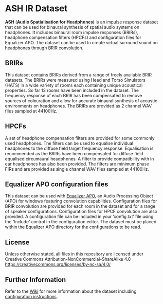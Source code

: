 # ASH IR Dataset
**ASH** (**Audio Spatialisation for Headphones**) is an impulse response dataset that can be used for binaural synthesis of spatial audio systems on headphones. It includes binaural room impulse responses (BRIRs), headphone compensation filters (HPCFs) and configuration files for Equalizer APO. The dataset can be used to create virtual surround sound on headphones through BRIR convolution.

## BRIRs
This dataset contains BRIRs derived from a range of freely available BRIR datasets. The BRIRs were measured using Head and Torso Simulators (HATS) in a wide variety of rooms each containing unique acoustical properties. So far 13 rooms have been included in the dataset. The frequency response of each BRIR has been compensated to remove sources of colouration and allow for accurate binaural synthesis of acoustic environments on headphones. The BRIRs are provided as 2 channel WAV files sampled at 44100Hz.

## HPCFs
A set of headphone compensation filters are provided for some commonly used headphones. The filters can be used to equalise individual headphones to the diffuse field target frequency response. Equalisation is recommended as the BRIRs have been compensated for diffuse field equalised circumaural headphones. A filter to provide compatibility with in ear headphones has also been provided. The filters are minimum phase FIRs and are provided as single channel WAV files sampled at 44100Hz. 

## Equalizer APO configuration files
This dataset can be used with [Equalizer APO](https://sourceforge.net/projects/equalizerapo/), an Audio Processing Object (APO) for windows featuring convolution capabilities. Configuration files for BRIR convolution are provided for each room in the dataset and for a range of speaker configurations. Configuration files for HPCF convolution are also provided. A configuration file can be included in your ‘config.txt’ file using the 'Include' control in the configuration editor. The dataset must be placed within the Equalizer APO directory for the configurations to be read.

## License
Unless otherwise stated, all files in this repository are licensed under Creative Commons Attribution-NonCommercial-ShareAlike 4.0 https://creativecommons.org/licenses/by-nc-sa/4.0/

## Further Information
Refer to the [Wiki](https://github.com/ShanonPearce/ASH-BRIRs/wiki) for more information about the dataset including [configuration instructions](https://github.com/ShanonPearce/ASH-BRIRs/wiki/Equalizer-APO-Configuration).

